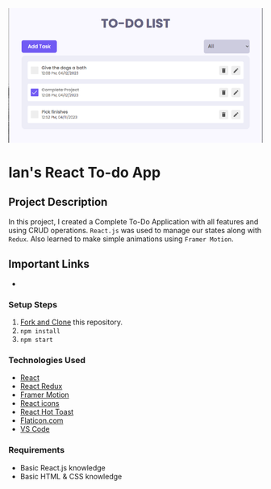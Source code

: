 ![Ian's React To-Do App](./banner.png)

# Ian's React To-do App

## Project Description

In this project, I created a Complete To-Do Application with all features and using CRUD operations. `React.js` was used to manage our states along with `Redux`. Also learned to make simple animations using `Framer Motion`.

## Important Links

-

### Setup Steps

1. [Fork and Clone](https://github.com/iamatos3/react-todo-app) this repository.
2. ```npm install```
3. ```npm start```

### Technologies Used

- [React](https://reactjs.org/)
- [React Redux](https://redux.js.org/)
- [Framer Motion](https://framer.com/motion/)
- [React icons](https://react-icons.netlify.com/)
- [React Hot Toast](https://react-hot-toast.com/)
- [Flaticon.com](https://www.flaticon.com/)
- [VS Code](https://code.visualstudio.com/)

### Requirements

- Basic React.js knowledge
- Basic HTML & CSS knowledge
